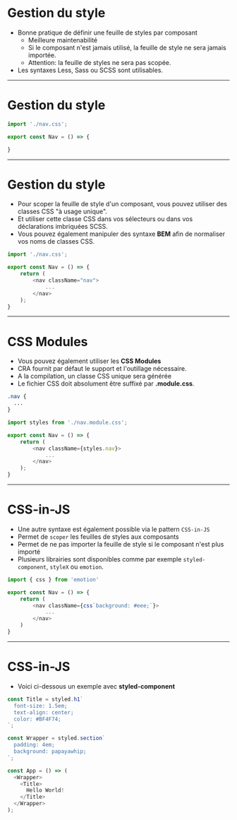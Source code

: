# Gestion du style

* Bonne pratique de définir une feuille de styles par composant
    * Meilleure maintenabilité
    * Si le composant n'est jamais utilisé, la feuille de style ne sera jamais importée.
    * Attention: la feuille de styles ne sera pas scopée.
* Les syntaxes Less, Sass ou SCSS sont utilisables.

---

# Gestion du style

```typescript
import './nav.css';

export const Nav = () => {

}
```

---

# Gestion du style

* Pour scoper la feuille de style d'un composant, vous pouvez utiliser des classes CSS "à usage unique".
* Et utiliser cette classe CSS dans vos sélecteurs ou dans vos déclarations imbriquées SCSS.
* Vous pouvez également manipuler des syntaxe **BEM** afin de normaliser vos noms de classes CSS.

```typescript
import './nav.css';

export const Nav = () => {
    return (
        <nav className="nav">
            ...
        </nav>
    );
}
```

---

# CSS Modules

* Vous pouvez également utiliser les **CSS Modules**
* CRA fournit par défaut le support et l'outillage nécessaire. 
* A la compilation, un classe CSS unique sera générée
* Le fichier CSS doit absolument être suffixé par **.module.css**. 

```css
.nav {
  ...
}
```

```typescript
import styles from './nav.module.css';

export const Nav = () => {
    return (
        <nav className={styles.nav}>
            ...
        </nav>
    );
}
```

---

# CSS-in-JS

* Une autre syntaxe est également possible via le pattern `CSS-in-JS`
* Permet de `scoper` les feuilles de styles aux composants
* Permet de ne pas importer la feuille de style si le composant n'est plus importé
* Plusieurs librairies sont disponibles comme par exemple `styled-component`, `styleX` ou `emotion`.

```typescript
import { css } from 'emotion'

export const Nav = () => {
    return (
        <nav className={css`background: #eee;`}>
            ...
        </nav>
    )
}
```

---

# CSS-in-JS

* Voici ci-dessous un exemple avec **styled-component** 

```typescript
const Title = styled.h1`
  font-size: 1.5em;
  text-align: center;
  color: #BF4F74;
`;

const Wrapper = styled.section`
  padding: 4em;
  background: papayawhip;
`;

const App = () => (
  <Wrapper>
    <Title>
      Hello World!
    </Title>
  </Wrapper>
);
```

